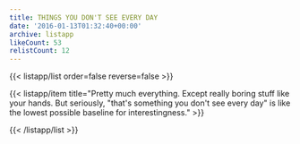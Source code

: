 ```yaml
---
title: THINGS YOU DON'T SEE EVERY DAY
date: '2016-01-13T01:32:40+00:00'
archive: listapp
likeCount: 53
relistCount: 12
---
```


{{< listapp/list order=false reverse=false >}}

   {{< listapp/item title="Pretty much everything. Except really boring stuff like your hands. But seriously, \"that's something you don't see every day\" is like the lowest possible baseline for interestingness." >}}

{{< /listapp/list >}}
